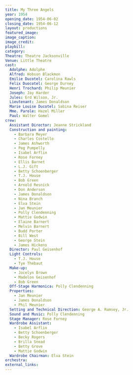```yaml
---
title: My Three Angels
year: 1954
opening_date: 1954-06-02
closing_date: 1954-06-12
layout: productions
featured_image: 
image_caption:
image_credit:
playbill: 
category: 
Theatre: Theatre Jacksonville
Venue: Little Theatre
cast:
  Adolphe: Adolphe
  Alfred: Hobson Blackmon
  Emilie Ducotel: Carolina Rawls
  Felix Duocotel: George Durney
  Henri Trochard: Philip Meunier
  Joseph: Jay Harder
  Jules: Erd Wilson, Jr.
  Lieutenant: James Donaldson
  Marie Louise Ducotel: Sabina Reiser
  Mme. Parole: Hazel Miller
  Paul: Walter Gomel
crew:
  Assistant Director: Jeanne Strickland
  Construction and painting:
    - Barbara Meyer
    - Charles Costello
    - James Ashworth
    - Peg Pumpelly
    - Isabel Arflin
    - Rose Forney
    - Ellis Barnet
    - L.J. Gift
    - Betty Schoenberger
    - T.J. House
    - Bob Green
    - Arnold Resnick
    - Don Anderson
    - James Donaldson
    - Nina Branch
    - Elva Stein
    - Jan Meunier
    - Polly Clendenning
    - Mattie Godwin
    - Elaine Barnert
    - Melvin Barnert
    - Budd Porter
    - Bill West
    - George Stein
    - James Hickens
  Director: Paul Geisenhof
  Light Controls:
    - T.J. House
    - Tye Thebaut
  Make-up:
    - Jocelyn Brown
    - Madelon Geisenhof
    - Bob Green
  Off-Stage Harmonica: Polly Clendenning
  Properties:
    - Jan Meunier
    - James Donaldson
    - Phil Meunier
  Setting and Technical Direction: George A. Ramsey, Jr.
  Sound and Music: Polly Clendenning
  Stage Manager: Rose Forney
  Wardrobe Assistant:
    - Isabel Arflin
    - Betty Schoenberger
    - Becky Rogers
    - Brilla Snead
    - Betty Grove
    - Mattie Godwin
  Wardrobe Chairman: Elva Stein
orchestra:
external_links:
---
```


